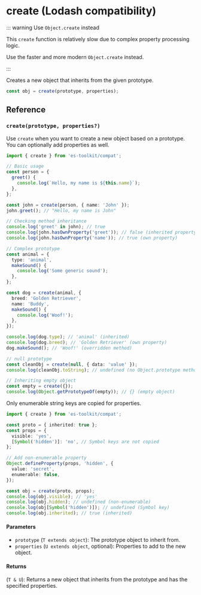 # create (Lodash compatibility)

::: warning Use `Object.create` instead

This `create` function is relatively slow due to complex property processing logic.

Use the faster and more modern `Object.create` instead.

:::

Creates a new object that inherits from the given prototype.

```typescript
const obj = create(prototype, properties);
```

## Reference

### `create(prototype, properties?)`

Use `create` when you want to create a new object based on a prototype. You can optionally add properties as well.

```typescript
import { create } from 'es-toolkit/compat';

// Basic usage
const person = {
  greet() {
    console.log(`Hello, my name is ${this.name}`);
  },
};

const john = create(person, { name: 'John' });
john.greet(); // "Hello, my name is John"

// Checking method inheritance
console.log('greet' in john); // true
console.log(john.hasOwnProperty('greet')); // false (inherited property)
console.log(john.hasOwnProperty('name')); // true (own property)

// Complex prototype
const animal = {
  type: 'animal',
  makeSound() {
    console.log('Some generic sound');
  },
};

const dog = create(animal, {
  breed: 'Golden Retriever',
  name: 'Buddy',
  makeSound() {
    console.log('Woof!');
  },
});

console.log(dog.type); // 'animal' (inherited)
console.log(dog.breed); // 'Golden Retriever' (own property)
dog.makeSound(); // 'Woof!' (overridden method)

// null prototype
const cleanObj = create(null, { data: 'value' });
console.log(cleanObj.toString); // undefined (no Object.prototype methods)

// Inheriting empty object
const empty = create({});
console.log(Object.getPrototypeOf(empty)); // {} (empty object)
```

Only enumerable string keys are copied for properties.

```typescript
import { create } from 'es-toolkit/compat';

const proto = { inherited: true };
const props = {
  visible: 'yes',
  [Symbol('hidden')]: 'no', // Symbol keys are not copied
};

// Add non-enumerable property
Object.defineProperty(props, 'hidden', {
  value: 'secret',
  enumerable: false,
});

const obj = create(proto, props);
console.log(obj.visible); // 'yes'
console.log(obj.hidden); // undefined (non-enumerable)
console.log(obj[Symbol('hidden')]); // undefined (Symbol key)
console.log(obj.inherited); // true (inherited)
```

#### Parameters

- `prototype` (`T extends object`): The prototype object to inherit from.
- `properties` (`U extends object`, optional): Properties to add to the new object.

#### Returns

(`T & U`): Returns a new object that inherits from the prototype and has the specified properties.
